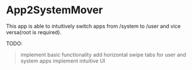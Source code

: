 # App2SystemMover
This app is able to intuitively switch apps from /system to /user and vice versa(root is required).

TODO: 
>implement basic functionality
>add horizontal swipe tabs for user and system apps
>implement intuitive UI
